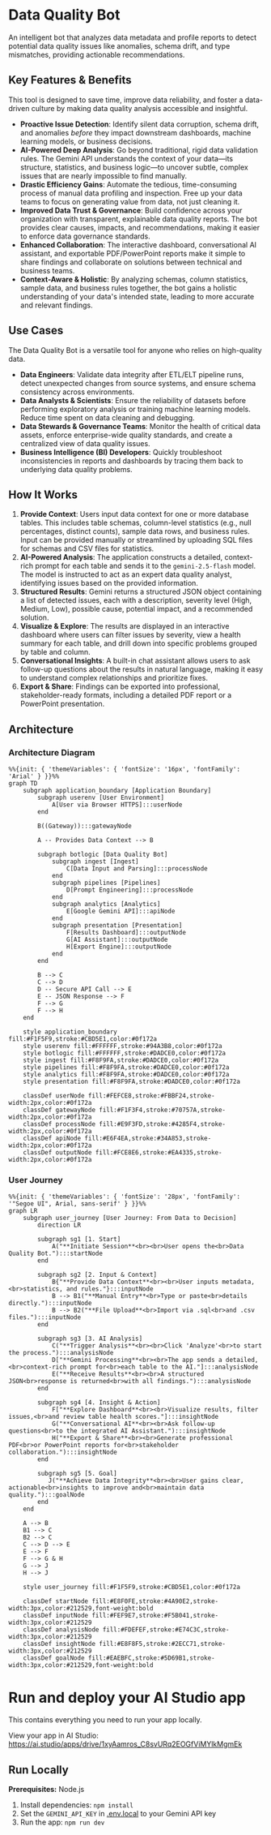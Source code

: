 # Data Quality Bot

An intelligent bot that analyzes data metadata and profile reports to detect potential data quality issues like anomalies, schema drift, and type mismatches, providing actionable recommendations.

## Key Features & Benefits

This tool is designed to save time, improve data reliability, and foster a data-driven culture by making data quality analysis accessible and insightful.

-   **Proactive Issue Detection**: Identify silent data corruption, schema drift, and anomalies *before* they impact downstream dashboards, machine learning models, or business decisions.
-   **AI-Powered Deep Analysis**: Go beyond traditional, rigid data validation rules. The Gemini API understands the context of your data—its structure, statistics, and business logic—to uncover subtle, complex issues that are nearly impossible to find manually.
-   **Drastic Efficiency Gains**: Automate the tedious, time-consuming process of manual data profiling and inspection. Free up your data teams to focus on generating value from data, not just cleaning it.
-   **Improved Data Trust & Governance**: Build confidence across your organization with transparent, explainable data quality reports. The bot provides clear causes, impacts, and recommendations, making it easier to enforce data governance standards.
-   **Enhanced Collaboration**: The interactive dashboard, conversational AI assistant, and exportable PDF/PowerPoint reports make it simple to share findings and collaborate on solutions between technical and business teams.
-   **Context-Aware & Holistic**: By analyzing schemas, column statistics, sample data, and business rules together, the bot gains a holistic understanding of your data's intended state, leading to more accurate and relevant findings.

## Use Cases

The Data Quality Bot is a versatile tool for anyone who relies on high-quality data.

-   **Data Engineers**: Validate data integrity after ETL/ELT pipeline runs, detect unexpected changes from source systems, and ensure schema consistency across environments.
-   **Data Analysts & Scientists**: Ensure the reliability of datasets before performing exploratory analysis or training machine learning models. Reduce time spent on data cleaning and debugging.
-   **Data Stewards & Governance Teams**: Monitor the health of critical data assets, enforce enterprise-wide quality standards, and create a centralized view of data quality issues.
-   **Business Intelligence (BI) Developers**: Quickly troubleshoot inconsistencies in reports and dashboards by tracing them back to underlying data quality problems.

## How It Works

1.  **Provide Context**: Users input data context for one or more database tables. This includes table schemas, column-level statistics (e.g., null percentages, distinct counts), sample data rows, and business rules. Input can be provided manually or streamlined by uploading SQL files for schemas and CSV files for statistics.
2.  **AI-Powered Analysis**: The application constructs a detailed, context-rich prompt for each table and sends it to the `gemini-2.5-flash` model. The model is instructed to act as an expert data quality analyst, identifying issues based on the provided information.
3.  **Structured Results**: Gemini returns a structured JSON object containing a list of detected issues, each with a description, severity level (High, Medium, Low), possible cause, potential impact, and a recommended solution.
4.  **Visualize & Explore**: The results are displayed in an interactive dashboard where users can filter issues by severity, view a health summary for each table, and drill down into specific problems grouped by table and column.
5.  **Conversational Insights**: A built-in chat assistant allows users to ask follow-up questions about the results in natural language, making it easy to understand complex relationships and prioritize fixes.
6.  **Export & Share**: Findings can be exported into professional, stakeholder-ready formats, including a detailed PDF report or a PowerPoint presentation.

## Architecture

### Architecture Diagram

```mermaid
%%{init: { 'themeVariables': { 'fontSize': '16px', 'fontFamily': 'Arial' } }}%%
graph TD
    subgraph application_boundary [Application Boundary]
        subgraph userenv [User Environment]
            A[User via Browser HTTPS]:::userNode
        end

        B((Gateway)):::gatewayNode
        
        A -- Provides Data Context --> B

        subgraph botlogic [Data Quality Bot]
            subgraph ingest [Ingest]
                C[Data Input and Parsing]:::processNode
            end
            subgraph pipelines [Pipelines]
                D[Prompt Engineering]:::processNode
            end
            subgraph analytics [Analytics]
                E[Google Gemini API]:::apiNode
            end
            subgraph presentation [Presentation]
                F[Results Dashboard]:::outputNode
                G[AI Assistant]:::outputNode
                H[Export Engine]:::outputNode
            end
        end

        B --> C
        C --> D
        D -- Secure API Call --> E
        E -- JSON Response --> F
        F --> G
        F --> H
    end
    
    style application_boundary fill:#F1F5F9,stroke:#CBD5E1,color:#0f172a
    style userenv fill:#FFFFFF,stroke:#94A3B8,color:#0f172a
    style botlogic fill:#FFFFFF,stroke:#DADCE0,color:#0f172a
    style ingest fill:#F8F9FA,stroke:#DADCE0,color:#0f172a
    style pipelines fill:#F8F9FA,stroke:#DADCE0,color:#0f172a
    style analytics fill:#F8F9FA,stroke:#DADCE0,color:#0f172a
    style presentation fill:#F8F9FA,stroke:#DADCE0,color:#0f172a

    classDef userNode fill:#FEFCE8,stroke:#FBBF24,stroke-width:2px,color:#0f172a
    classDef gatewayNode fill:#F1F3F4,stroke:#70757A,stroke-width:2px,color:#0f172a
    classDef processNode fill:#E9F3FD,stroke:#4285F4,stroke-width:2px,color:#0f172a
    classDef apiNode fill:#E6F4EA,stroke:#34A853,stroke-width:2px,color:#0f172a
    classDef outputNode fill:#FCE8E6,stroke:#EA4335,stroke-width:2px,color:#0f172a
```

### User Journey

```mermaid
%%{init: { 'themeVariables': { 'fontSize': '28px', 'fontFamily': '"Segoe UI", Arial, sans-serif' } }}%%
graph LR
    subgraph user_journey [User Journey: From Data to Decision]
        direction LR

        subgraph sg1 [1. Start]
            A("**Initiate Session**<br><br>User opens the<br>Data Quality Bot."):::startNode
        end

        subgraph sg2 [2. Input & Context]
            B{"**Provide Data Context**<br><br>User inputs metadata,<br>statistics, and rules."}:::inputNode
            B --> B1("**Manual Entry**<br>Type or paste<br>details directly."):::inputNode
            B --> B2("**File Upload**<br>Import via .sql<br>and .csv files."):::inputNode
        end
        
        subgraph sg3 [3. AI Analysis]
            C("**Trigger Analysis**<br><br>Click 'Analyze'<br>to start the process."):::analysisNode
            D["**Gemini Processing**<br><br>The app sends a detailed,<br>context-rich prompt for<br>each table to the AI."]:::analysisNode
            E("**Receive Results**<br><br>A structured JSON<br>response is returned<br>with all findings."):::analysisNode
        end

        subgraph sg4 [4. Insight & Action]
            F["**Explore Dashboard**<br><br>Visualize results, filter issues,<br>and review table health scores."]:::insightNode
            G("**Conversational AI**<br><br>Ask follow-up questions<br>to the integrated AI Assistant."):::insightNode
            H("**Export & Share**<br><br>Generate professional PDF<br>or PowerPoint reports for<br>stakeholder collaboration."):::insightNode
        end
        
        subgraph sg5 [5. Goal]
           J("**Achieve Data Integrity**<br><br>User gains clear, actionable<br>insights to improve and<br>maintain data quality."):::goalNode
        end
    end

    A --> B
    B1 --> C
    B2 --> C
    C --> D --> E
    E --> F
    F --> G & H
    G --> J
    H --> J
    
    style user_journey fill:#F1F5F9,stroke:#CBD5E1,color:#0f172a
    
    classDef startNode fill:#E8F0FE,stroke:#4A90E2,stroke-width:3px,color:#212529,font-weight:bold
    classDef inputNode fill:#FEF9E7,stroke:#F5B041,stroke-width:3px,color:#212529
    classDef analysisNode fill:#FDEFEF,stroke:#E74C3C,stroke-width:3px,color:#212529
    classDef insightNode fill:#E8F8F5,stroke:#2ECC71,stroke-width:3px,color:#212529
    classDef goalNode fill:#EAEBFC,stroke:#5D69B1,stroke-width:3px,color:#212529,font-weight:bold
```

# Run and deploy your AI Studio app

This contains everything you need to run your app locally.

View your app in AI Studio: https://ai.studio/apps/drive/1xyAamros_C8svURq2EOGfViMYlkMgmEk

## Run Locally

**Prerequisites:**  Node.js


1. Install dependencies:
   `npm install`
2. Set the `GEMINI_API_KEY` in [.env.local](.env.local) to your Gemini API key
3. Run the app:
   `npm run dev`